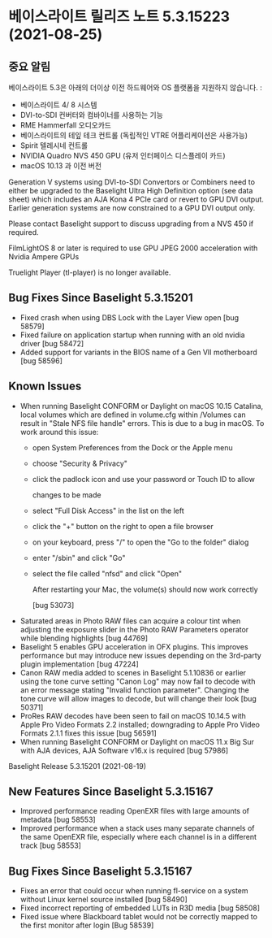 # 베이스라이트 릴리즈 노트 5.3.15223 (2021-08-25)

## 중요 알림

베이스라이트 5.3은 아래의 더이상 이전 하드웨어와 OS 플랫폼을 지원하지 않습니다. :&#x20;

* 베이스라이트 4/ 8 시스템
* DVI-to-SDI 컨버터와 컴바이너를 사용하는 기능
* RME Hammerfall 오디오카드
* 베이스라이트의 테잎 테크 컨트롤  (독립적인 VTRE 어플리케이션은 사용가능)
* Spirit 텔레시네 컨트롤
* NVIDIA Quadro NVS 450 GPU (유저 인터페이스 디스플레이 카드)
* macOS 10.13 과 이전 버전

Generation V systems using DVI-to-SDI Convertors or Combiners need to either be upgraded to the Baselight Ultra High Definition option (see data sheet) which includes an AJA Kona 4 PCIe card or revert to GPU DVI output. Earlier generation systems are now constrained to a GPU DVI output only.

Please contact Baselight support to discuss upgrading from a NVS 450 if required.

FilmLightOS 8 or later is required to use GPU JPEG 2000 acceleration with Nvidia Ampere GPUs

Truelight Player (tl-player) is no longer available.

## Bug Fixes Since Baselight 5.3.15201

* Fixed crash when using DBS Lock with the Layer View open \[bug 58579]
* Fixed failure on application startup when running with an old nvidia driver \[bug 58472]
* Added support for variants in the BIOS name of a Gen VII motherboard \[bug 58596]

## Known Issues

* When running Baselight CONFORM or Daylight on macOS 10.15 Catalina, local volumes which are defined in volume.cfg within /Volumes can result in "Stale NFS file handle" errors. This is due to a bug in macOS. To work around this issue:
  * open System Preferences from the Dock or the Apple menu
  * choose "Security & Privacy"
  *   click the padlock icon and use your password or Touch ID to allow

      changes to be made
  * select "Full Disk Access" in the list on the left
  * click the "+" button on the right to open a file browser
  * on your keyboard, press "/" to open the "Go to the folder" dialog
  * enter "/sbin" and click "Go"
  *   select the file called "nfsd" and click "Open"

      After restarting your Mac, the volume(s) should now work correctly

      \[bug 53073]
* Saturated areas in Photo RAW files can acquire a colour tint when adjusting the exposure slider in the Photo RAW Parameters operator while blending highlights \[bug 44769]
* Baselight 5 enables GPU acceleration in OFX plugins. This improves performance but may introduce new issues depending on the 3rd-party plugin implementation \[bug 47224]
* Canon RAW media added to scenes in Baselight 5.1.10836 or earlier using the tone curve setting "Canon Log" may now fail to decode with an error message stating "Invalid function parameter". Changing the tone curve will allow images to decode, but will change their look \[bug 50371]
* ProRes RAW decodes have been seen to fail on macOS 10.14.5 with Apple Pro Video Formats 2.2 installed; downgrading to Apple Pro Video Formats 2.1.1 fixes this issue \[bug 56591]
* When running Baselight CONFORM or Daylight on macOS 11.x Big Sur with AJA devices, AJA Software v16.x is required \[bug 57986]

Baselight Release 5.3.15201 (2021-08-19)

## New Features Since Baselight 5.3.15167

* Improved performance reading OpenEXR files with large amounts of metadata \[bug 58553]
* Improved performance when a stack uses many separate channels of the same OpenEXR file, especially where each channel is in a different track \[bug 58553]

## Bug Fixes Since Baselight 5.3.15167

* Fixes an error that could occur when running fl-service on a system without Linux kernel source installed \[bug 58490]
* Fixed incorrect reporting of embedded LUTs in R3D media \[bug 58508]
* Fixed issue where Blackboard tablet would not be correctly mapped to the first monitor after login \[Bug 58539]
